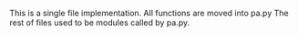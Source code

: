 This is a single file implementation.
All functions are moved into pa.py
The rest of files used to be modules called by pa.py.
